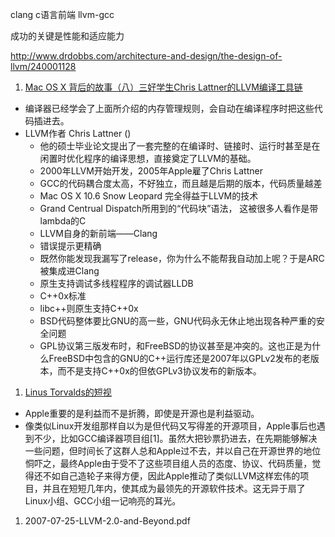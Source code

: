 
clang c语言前端
llvm-gcc

成功的关键是性能和适应能力

http://www.drdobbs.com/architecture-and-design/the-design-of-llvm/240001128

1. [Mac OS X 背后的故事（八）三好学生Chris Lattner的LLVM编译工具链](http://www.programmer.com.cn/9436/)
- 编译器已经学会了上面所介绍的内存管理规则，会自动在编译程序时把这些代码插进去。
- LLVM作者 Chris Lattner ()
	- 他的硕士毕业论文提出了一套完整的在编译时、链接时、运行时甚至是在闲置时优化程序的编译思想，直接奠定了LLVM的基础。
	- 2000年LLVM开始开发，2005年Apple雇了Chris Lattner
	- GCC的代码耦合度太高，不好独立，而且越是后期的版本，代码质量越差
	- Mac OS X 10.6 Snow Leopard 完全得益于LLVM的技术
	- Grand Centrual Dispatch所用到的“代码块”语法， 这被很多人看作是带lambda的C
	- LLVM自身的新前端——Clang
	- 错误提示更精确
	- 既然你能发现我漏写了release，你为什么不能帮我自动加上呢？于是ARC被集成进Clang
	- 原生支持调试多线程程序的调试器LLDB
	- C++0x标准
	- libc++则原生支持C++0x
	- BSD代码整体要比GNU的高一些，GNU代码永无休止地出现各种严重的安全问题
	- GPL协议第三版发布时，和FreeBSD的协议甚至是冲突的。这也正是为什么FreeBSD中包含的GNU的C++运行库还是2007年以GPLv2发布的老版本，而不是支持C++0x的但依GPLv3协议发布的新版本。
	

1. [Linus Torvalds的短视](http://www.programmer.com.cn/6617/)
- Apple重要的是利益而不是折腾，即使是开源也是利益驱动。
- 像类似Linux开发组那样自以为是但代码又写得差的开源项目，Apple事后也遇到不少，比如GCC编译器项目组[1]。虽然大把钞票扔进去，在先期能够解决一些问题，但时间长了这群人总和Apple过不去，并以自己在开源世界的地位恫吓之，最终Apple由于受不了这些项目组人员的态度、协议、代码质量，觉得还不如自己造轮子来得方便，因此Apple推动了类似LLVM这样宏伟的项目，并且在短短几年内，使其成为最领先的开源软件技术。这无异于扇了Linux小组、GCC小组一记响亮的耳光。

1. 2007-07-25-LLVM-2.0-and-Beyond.pdf
	
